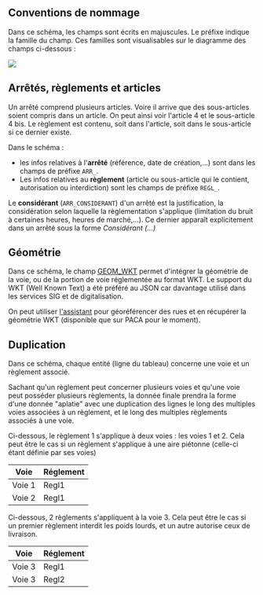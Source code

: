 ## Conventions de nommage
Dans ce schéma, les champs sont écrits en majuscules. Le préfixe indique la famille du champ. Ces familles sont visualisables sur le diagramme des champs ci-dessous : 

![](https://raw.githubusercontent.com/CEREMA/schema-arrete-circulation/master/mindmaps/arrete-permanent-circulation.png)

## Arrêtés, règlements et articles
Un arrêté comprend plusieurs articles. Voire il arrive que des sous-articles soient compris dans un article. On peut ainsi voir l'article 4 et le sous-article 4 bis. Le règlement est contenu, soit dans l'article, soit dans le sous-article si ce dernier existe.

Dans le schéma :

- les infos relatives à l'**arrêté** (référence, date de création,...) sont dans les champs de préfixe `ARR_`.  
- Les infos relatives au **règlement** (article ou sous-article qui le contient, autorisation ou interdiction) sont les champs de préfixe `REGL_`. 

Le **considérant** (`ARR_CONSIDERANT`) d'un arrêté est la justification, la considération selon laquelle la règlementation s'applique (limitation du bruit à certaines heures, heures de marché,...). Ce dernier apparaît explicitement dans un arrêté sous la forme _Considérant (...)_

## Géométrie
Dans ce schéma, le champ [GEOM_WKT](https://github.com/CEREMA/schema-arrete-permanent-circulation/blob/master/schema-page.md#g%C3%A9om%C3%A9trie-au-format-wkt---propri%C3%A9t%C3%A9-geom_wkt) permet d'intégrer la géométrie de la voie, ou de la portion de voie réglementée au format WKT. Le support du WKT (Well Known Text) a été préféré au JSON car davantage utilisé dans les services SIG et de digitalisation.

On peut utiliser [l'assistant](https://cerema-med.shinyapps.io/assistant-arretes-alpha/) pour géoréférencer des rues et en récupérer la géométrie WKT (disponible que sur PACA pour le moment).

## Duplication
Dans ce schéma, chaque entité (ligne du tableau) concerne une voie et un règlement associé. 

Sachant qu'un règlement peut concerner plusieurs voies et qu'une voie peut posséder plusieurs règlements, la donnée finale prendra la forme d'une donnée "aplatie" avec une duplication des lignes le long des multiples voies associées à un règlement, et le long des multiples règlements associés à une voie.
 
Ci-dessous, le règlement 1 s'applique à deux voies : les voies 1 et 2. Cela peut être le cas si un règlement s'applique à une aire piétonne (celle-ci étant définie par ses voies)
 
 Voie | Réglement |
 -- | -- |
 Voie 1 | Regl1 |
 Voie 2| Regl1 |
 
 
 Ci-dessous, 2 règlements s'appliquent à la voie 3. Cela peut être le cas si un premier règlement interdit les poids lourds, et un autre autorise ceux de livraison.

 Voie | Réglement |
 -- | -- |
 Voie 3| Regl1 |
 Voie 3| Regl2 |

